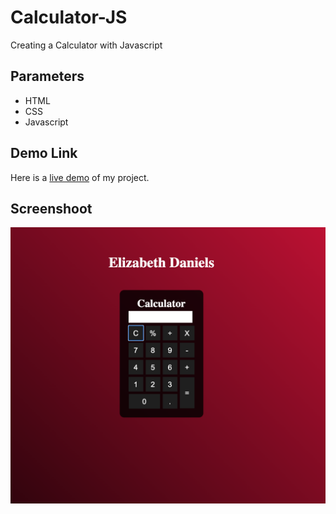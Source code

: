 # Calculator-JS
Creating a Calculator with Javascript

## Parameters
- HTML 
- CSS
- Javascript

## Demo Link
Here is a [live demo](https://elyd-codicedbocamenu.web.app/) of my project.

## Screenshoot
![Screenshoot of the project](https://github.com/elydaniels/Calculator-JS/blob/06009790b6e3ee76c308cca63d007f955dbe9c0b/Screen%20Shot%202022-07-26%20at%205.41.47%20PM.png)

